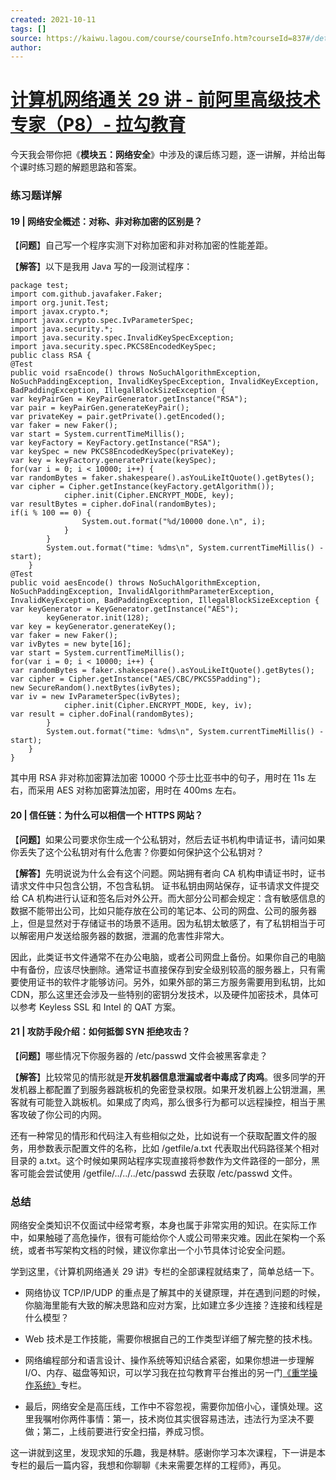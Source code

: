 ```yaml
---
created: 2021-10-11
tags: []
source: https://kaiwu.lagou.com/course/courseInfo.htm?courseId=837#/detail/pc?id=7263
author: 
---
```


# [计算机网络通关 29 讲 - 前阿里高级技术专家（P8）- 拉勾教育](https://kaiwu.lagou.com/course/courseInfo.htm?courseId=837#/detail/pc?id=7263)


今天我会带你把《**模块五：网络安全**》中涉及的课后练习题，逐一讲解，并给出每个课时练习题的解题思路和答案。

### 练习题详解

#### 19 | 网络安全概述：对称、非对称加密的区别是？

【**问题**】自己写一个程序实测下对称加密和非对称加密的性能差距。

【**解答**】以下是我用 Java 写的一段测试程序：

```
package test;
import com.github.javafaker.Faker;
import org.junit.Test;
import javax.crypto.*;
import javax.crypto.spec.IvParameterSpec;
import java.security.*;
import java.security.spec.InvalidKeySpecException;
import java.security.spec.PKCS8EncodedKeySpec;
public class RSA {
@Test
public void rsaEncode() throws NoSuchAlgorithmException, NoSuchPaddingException, InvalidKeySpecException, InvalidKeyException, BadPaddingException, IllegalBlockSizeException {
var keyPairGen = KeyPairGenerator.getInstance("RSA");
var pair = keyPairGen.generateKeyPair();
var privateKey = pair.getPrivate().getEncoded();
var faker = new Faker();
var start = System.currentTimeMillis();
var keyFactory = KeyFactory.getInstance("RSA");
var keySpec = new PKCS8EncodedKeySpec(privateKey);
var key = keyFactory.generatePrivate(keySpec);
for(var i = 0; i < 10000; i++) {
var randomBytes = faker.shakespeare().asYouLikeItQuote().getBytes();
var cipher = Cipher.getInstance(keyFactory.getAlgorithm());
            cipher.init(Cipher.ENCRYPT_MODE, key);
var resultBytes = cipher.doFinal(randomBytes);
if(i % 100 == 0) {
                System.out.format("%d/10000 done.\n", i);
            }
        }
        System.out.format("time: %dms\n", System.currentTimeMillis() - start);
    }
@Test
public void aesEncode() throws NoSuchAlgorithmException, NoSuchPaddingException, InvalidAlgorithmParameterException, InvalidKeyException, BadPaddingException, IllegalBlockSizeException {
var keyGenerator = KeyGenerator.getInstance("AES");
        keyGenerator.init(128);
var key = keyGenerator.generateKey();
var faker = new Faker();
var ivBytes = new byte[16];
var start = System.currentTimeMillis();
for(var i = 0; i < 10000; i++) {
var randomBytes = faker.shakespeare().asYouLikeItQuote().getBytes();
var cipher = Cipher.getInstance("AES/CBC/PKCS5Padding");
new SecureRandom().nextBytes(ivBytes);
var iv = new IvParameterSpec(ivBytes);
            cipher.init(Cipher.ENCRYPT_MODE, key, iv);
var result = cipher.doFinal(randomBytes);
        }
        System.out.format("time: %dms\n", System.currentTimeMillis() - start);
    }
}
```

其中用 RSA 非对称加密算法加密 10000 个莎士比亚书中的句子，用时在 11s 左右，而采用 AES 对称加密算法加密，用时在 400ms 左右。

#### 20 | 信任链：为什么可以相信一个 HTTPS 网站？

【**问题**】如果公司要求你生成一个公私钥对，然后去证书机构申请证书，请问如果你丢失了这个公私钥对有什么危害？你要如何保护这个公私钥对？

【**解答**】先明说说为什么会有这个问题。网站拥有者向 CA 机构申请证书时，证书请求文件中只包含公钥，不包含私钥。 证书私钥由网站保存，证书请求文件提交给 CA 机构进行认证和签名后对外公开。而大部分公司都会规定：含有敏感信息的数据不能带出公司，比如只能存放在公司的笔记本、公司的网盘、公司的服务器上，但是显然对于存储证书的场景不适用。因为私钥太敏感了，有了私钥相当于可以解密用户发送给服务器的数据，泄漏的危害性非常大。

因此，此类证书文件通常不在办公电脑，或者公司网盘上备份。如果你自己的电脑中有备份，应该尽快删除。通常证书直接保存到安全级别较高的服务器上，只有需要使用证书的软件才能够访问。另外，如果外部的第三方服务需要用到私钥，比如 CDN，那么这里还会涉及一些特别的密钥分发技术，以及硬件加密技术，具体可以参考 Keyless SSL 和 Intel 的 QAT 方案。

#### 21 | 攻防手段介绍：如何抵御 SYN 拒绝攻击？

【**问题**】哪些情况下你服务器的 /etc/passwd 文件会被黑客拿走？

【**解答**】比较常见的情形就是**开发机器信息泄漏或者中毒成了肉鸡**。很多同学的开发机器上都配置了到服务器跳板机的免密登录权限。如果开发机器上公钥泄漏，黑客就有可能登入跳板机。如果成了肉鸡，那么很多行为都可以远程操控，相当于黑客攻破了你公司的内网。

还有一种常见的情形和代码注入有些相似之处，比如说有一个获取配置文件的服务，用参数表示配置文件的名称，比如 /getfile/a.txt 代表取出代码路径某个相对目录的 a.txt。这个时候如果网站程序实现直接将参数作为文件路径的一部分，黑客可能会尝试使用 /getfile/../../../etc/passwd 去获取 /etc/passwd 文件。

### 总结

网络安全类知识不仅面试中经常考察，本身也属于非常实用的知识。在实际工作中，如果触碰了高危操作，很有可能给你个人或公司带来灾难。因此在架构一个系统，或者书写架构文档的时候，建议你拿出一个小节具体讨论安全问题。

学到这里，《计算机网络通关 29 讲》专栏的全部课程就结束了，简单总结一下。

-   网络协议 TCP/IP/UDP 的重点是了解其中的关键原理，并在遇到问题的时候，你脑海里能有大致的解决思路和应对方案，比如建立多少连接？连接和线程是什么模型？
    
-   Web 技术是工作技能，需要你根据自己的工作类型详细了解完整的技术栈。
    
-   网络编程部分和语言设计、操作系统等知识结合紧密，如果你想进一步理解 I/O、内存、磁盘等知识，可以学习我在拉勾教育平台推出的另一门[《重学操作系统》](https://shenceyun.lagou.com/t/Axo?fileGuid=xxQTRXtVcqtHK6j8)专栏。
    
-   最后，网络安全是高压线，工作中不容忽视，需要你加倍小心，谨慎处理。这里我嘱咐你两件事情：第一，技术岗位其实很容易违法，违法行为坚决不要做；第二，上线前要进行安全扫描，养成习惯。
    

这一讲就到这里，发现求知的乐趣，我是林䭽。感谢你学习本次课程，下一讲是本专栏的最后一篇内容，我想和你聊聊《未来需要怎样的工程师》，再见。
